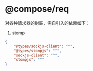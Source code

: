 # @compose/req

对各种请求器的封装，需自引入的依赖如下：

1. stomp

```json
{
    "@types/sockjs-client": "^",
    "@types/stompjs": "^",
    "sockjs-client": "^",
    "stompjs": "^"
}
```
